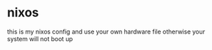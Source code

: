 # nixos
this is my nixos config and use your own hardware file otherwise your system will not boot up
